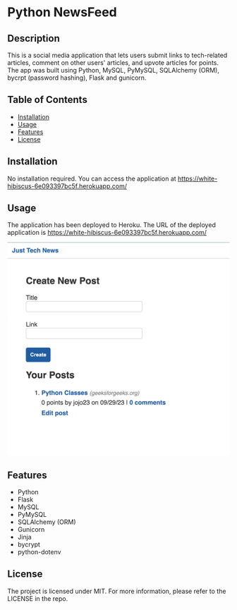# Python NewsFeed

## Description
  This is a social media application that lets users submit links to tech-related articles, comment on other users' articles, and upvote articles for points. The app was built using Python, MySQL, PyMySQL, SQLAlchemy (ORM), bycrpt (password hashing), Flask and gunicorn.


## Table of Contents
  - [Installation](#installation)
  - [Usage](#usage)
  - [Features](#features)
  - [License](#license)


## Installation
  No installation required. You can access the application at https://white-hibiscus-6e093397bc5f.herokuapp.com/ 


 ## Usage
  The application has been deployed to Heroku. The URL of the deployed application is https://white-hibiscus-6e093397bc5f.herokuapp.com/
  
![python newsfeed screenshot](./Assets/python_newsfeed_scrnshot.png)
  

## Features
* Python
* Flask
* MySQL
* PyMySQL
* SQLAlchemy (ORM)
* Gunicorn
* Jinja
* bycrypt
* python-dotenv


## License
The project is licensed under MIT. For more information, please refer to the LICENSE in the repo.
  

